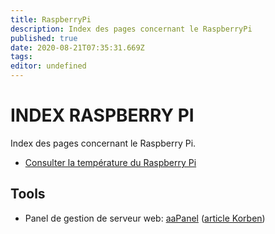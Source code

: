 ```yaml
---
title: RaspberryPi
description: Index des pages concernant le RaspberryPi
published: true
date: 2020-08-21T07:35:31.669Z
tags: 
editor: undefined
---
```


# INDEX RASPBERRY PI

Index des pages concernant le Raspberry Pi.

- [Consulter la température du Raspberry Pi](/raspberry_pi/consulter_temperature)

## Tools

- Panel de gestion de serveur web: [aaPanel](https://www.aapanel.com/) ([article Korben](https://korben.info/comment-installer-aapanel-clone-gratuit-cpanel.html))